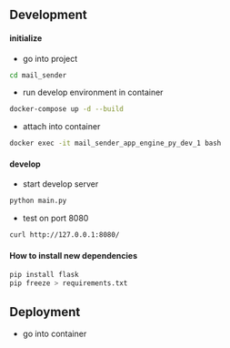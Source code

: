 ## Development

#### initialize

- go into project

```bash
cd mail_sender
```

- run develop environment in container

```bash
docker-compose up -d --build
```

- attach into container

```bash
docker exec -it mail_sender_app_engine_py_dev_1 bash
```

#### develop

- start develop server

```bash
python main.py
```

- test on port 8080
```bash
curl http://127.0.0.1:8080/
```

#### How to install new dependencies

```bash
pip install flask
pip freeze > requirements.txt
```

## Deployment

- go into container

